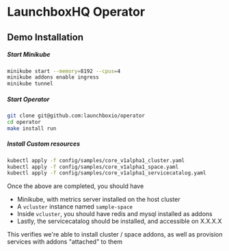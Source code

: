 # LaunchboxHQ Operator 

## Demo Installation 

##### Start Minikube
```bash 
minikube start --memory=8192 --cpus=4
minikube addons enable ingress
minikube tunnel
```

##### Start Operator 
```bash 
git clone git@github.com:launchboxio/operator
cd operator
make install run
```

##### Install Custom resources 
```bash 
kubectl apply -f config/samples/core_v1alpha1_cluster.yaml
kubectl apply -f config/samples/core_v1alpha1_space.yaml
kubectl apply -f config/samples/core_v1alpha1_servicecatalog.yaml
```

Once the above are completed, you should have 
 - Minikube, with metrics server installed on the host cluster 
 - A `vcluster` instance named `sample-space` 
 - Inside `vcluster`, you should have redis and mysql installed as addons
 - Lastly, the servicecatalog should be installed, and accessible on X.X.X.X 

This verifies we're able to install cluster / space addons, as well as provision services 
with addons "attached" to them